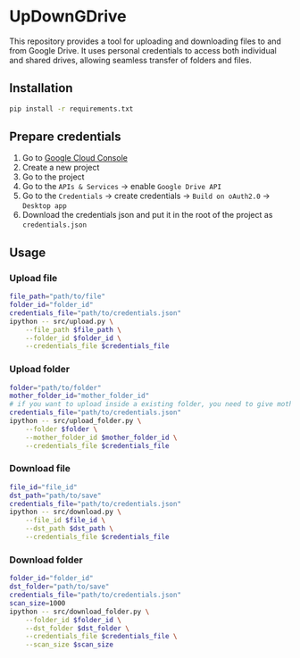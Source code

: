 # UpDownGDrive
This repository provides a tool for uploading and downloading files to and from Google Drive. It uses personal credentials to access both individual and shared drives, allowing seamless transfer of folders and files.

## Installation

```bash
pip install -r requirements.txt
```

## **Prepare credentials**

1. Go to [Google Cloud Console](https://console.cloud.google.com/)
2. Create a new project
3. Go to the project
4. Go to the `APIs & Services` -> enable `Google Drive API`
5. Go to the `Credentials` -> create credentials -> `Build on oAuth2.0` -> `Desktop app`
6. Download the credentials json and put it in the root of the project as `credentials.json`

## Usage

### Upload file

```bash
file_path="path/to/file"
folder_id="folder_id"
credentials_file="path/to/credentials.json"
ipython -- src/upload.py \
	--file_path $file_path \
	--folder_id $folder_id \
	--credentials_file $credentials_file
```

### Upload folder

```bash
folder="path/to/folder"
mother_folder_id="mother_folder_id"
# if you want to upload inside a existing folder, you need to give mother folder id
credentials_file="path/to/credentials.json"
ipython -- src/upload_folder.py \
	--folder $folder \
	--mother_folder_id $mother_folder_id \
	--credentials_file $credentials_file
```

### Download file

```bash
file_id="file_id"
dst_path="path/to/save"
credentials_file="path/to/credentials.json"
ipython -- src/download.py \
	--file_id $file_id \
	--dst_path $dst_path \
	--credentials_file $credentials_file
```

### Download folder

```bash
folder_id="folder_id"
dst_folder="path/to/save"
credentials_file="path/to/credentials.json"
scan_size=1000
ipython -- src/download_folder.py \
	--folder_id $folder_id \
	--dst_folder $dst_folder \
	--credentials_file $credentials_file \
	--scan_size $scan_size
```
